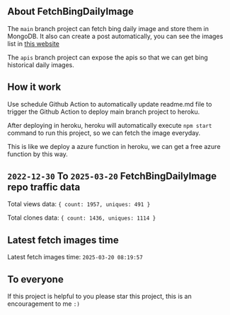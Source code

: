 ## About FetchBingDailyImage

The `main` branch project can fetch bing daily image and store them in MongoDB.
It also can create a post automatically, you can see the images list in [this website](https://oursalbum.netlify.app)

The `apis` branch project can expose the apis so that we can get bing historical daily images.

## How it work

Use schedule Github Action to automatically update readme.md file to trigger the Github Action to deploy main branch project to heroku.

After deploying in heroku, heroku will automatically execute `npm start` command to run this project, so we can fetch the image everyday.

This is like we deploy a azure function in heroku, we can get a free azure function by this way.

## `2022-12-30` To `2025-03-20` FetchBingDailyImage repo traffic data

Total views data: `{ count: 1957, uniques: 491 }`

Total clones data: `{ count: 1436, uniques: 1114 }`

## Latest fetch images time

Latest fetch images time: `2025-03-20 08:19:57`

## To everyone

If this project is helpful to you please star this project, this is an encouragement to me `:)`



